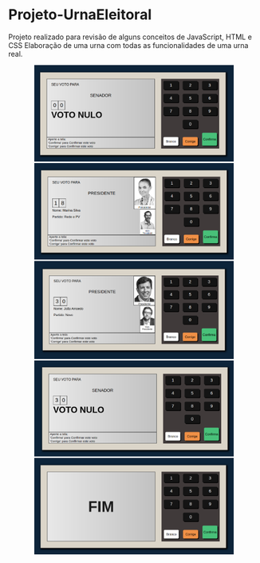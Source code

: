 # Projeto-UrnaEleitoral
Projeto realizado para revisão de alguns conceitos de JavaScript, HTML e CSS
Elaboração de uma urna com todas as funcionalidades de uma urna real.

 
 
<p align="center">
  <img src="./images/urna2.png" width="400" title="2 text">
   <img src="./images/urna3.png" width="400" title="3 text">
   <img src="./images/urna5.png" width="400" title="4 text">
   <img src="./images/urna4.png" width="400" title="4 text">
   <img src="./images/urna1.png" width="400" title="1 text">
</p>

